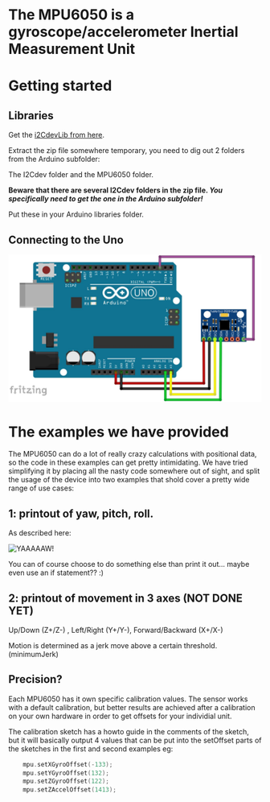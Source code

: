 The MPU6050 is a gyroscope/accelerometer Inertial Measurement Unit
==================================================================

Getting started
===============

Libraries
---------

Get the [i2CdevLib from here](https://github.com/jrowberg/i2cdevlib/archive/master.zip).

Extract the zip file somewhere temporary, you need to dig out 2 folders from the Arduino subfolder:

The I2Cdev folder and the MPU6050 folder.

**Beware that there are several I2Cdev folders in the zip file. _You specifically need to get the one in the Arduino subfolder!_**

Put these in your Arduino libraries folder.

Connecting to the Uno
---------------------

![6050!](mpu_6050.jpg "6050")



The examples we have provided
=============================

The MPU6050 can do a lot of really crazy calculations with positional data, so the code in these examples can get pretty intimidating. We have tried simplifying it by placing all the nasty code somewhere out of sight, and split the usage of the device into two examples that shold cover a pretty wide range of use cases:

1: printout of yaw, pitch, roll. 
--------------------------------
As described here:

![YAAAAAW!](http://doc.aldebaran.com/2-1/_images/rollPitchYaw.png "YPR")

You can of course choose to do something else than print it out... maybe even use an if statement?? :)

2: printout of movement in 3 axes (NOT DONE YET)
------------------------------------------------
Up/Down (Z+/Z-) , Left/Right (Y+/Y-), Forward/Backward (X+/X-)

Motion is determined as a jerk move above a certain threshold. (minimumJerk)



Precision?
----------

Each MPU6050 has it own specific calibration values. The sensor works with a default calibration, but better results are achieved after a calibration on your own hardware in order to get offsets for your individial unit. 

The calibration sketch has a howto guide in the comments of the sketch, but it will basically output 4 values that can be put into the setOffset parts of the sketches in the first and second examples eg:

```c++
    mpu.setXGyroOffset(-133);
    mpu.setYGyroOffset(132);
    mpu.setZGyroOffset(122);
    mpu.setZAccelOffset(1413); 
```

